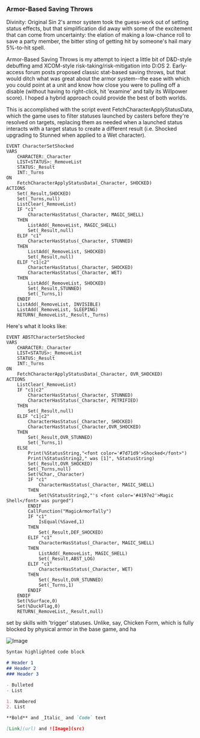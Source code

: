 ### Armor-Based Saving Throws

Divinity: Original Sin 2's armor system took the guess-work out of setting status effects, but that simplification did away with some of the excitement that can come from uncertainty: the elation of making a low-chance roll to save a party member, the bitter sting of getting hit by someone's hail mary 5%-to-hit spell.

Armor-Based Saving Throws is my attempt to inject a little bit of D&D-style debuffing amd XCOM-style risk-taking/risk-mitigation into D:OS 2. Early-access forum posts proposed classic stat-based saving throws, but that would ditch what was great about the armor system--the ease with which you could point at a unit and know how close you were to pulling off a disable (without having to right-click, hit 'examine' and tally its Willpower score). I hoped a hybrid approach could provide the best of both worlds. 

This is accomplished with the script event FetchCharacterApplyStatusData, which the game uses to filter statuses launched by casters before they're resolved on targets, replacing them as needed when a launched status interacts with a target status to create a different result (i.e. Shocked upgrading to Stunned when applied to a Wet character).
```
EVENT CharacterSetShocked
VARS
	CHARACTER:_Character
	LIST<STATUS>:_RemoveList
	STATUS:_Result
	INT:_Turns
ON 
	FetchCharacterApplyStatusData(_Character, SHOCKED)
ACTIONS
	Set(_Result,SHOCKED)
	Set(_Turns,null)
	ListClear(_RemoveList)
	IF "c1"
		CharacterHasStatus(_Character, MAGIC_SHELL)
	THEN
		ListAdd(_RemoveList, MAGIC_SHELL)	
		Set(_Result,null)
	ELIF "c1"
		CharacterHasStatus(_Character, STUNNED)
	THEN
		ListAdd(_RemoveList, SHOCKED)	
		Set(_Result,null)
	ELIF "c1|c2"
		CharacterHasStatus(_Character, SHOCKED)
		CharacterHasStatus(_Character, WET)
	THEN
		ListAdd(_RemoveList, SHOCKED)	
		Set(_Result,STUNNED)
		Set(_Turns,1)
	ENDIF
	ListAdd(_RemoveList, INVISIBLE)
	ListAdd(_RemoveList, SLEEPING)
	RETURN(_RemoveList,_Result,_Turns)
```
Here's what it looks like:
```
EVENT ABSTCharacterSetShocked
VARS
	CHARACTER:_Character
	LIST<STATUS>:_RemoveList
	STATUS:_Result
	INT:_Turns
ON
	FetchCharacterApplyStatusData(_Character, OVR_SHOCKED)
ACTIONS
	ListClear(_RemoveList)
	IF "c1|c2"
		CharacterHasStatus(_Character, STUNNED)
		CharacterHasStatus(_Character, PETRIFIED)
	THEN
		Set(_Result,null)
	ELIF "c1|c2"
		CharacterHasStatus(_Character, SHOCKED)
		CharacterHasStatus(_Character,OVR_SHOCKED)
	THEN
		Set(_Result,OVR_STUNNED)
		Set(_Turns,1)
	ELSE
		Print(%StatusString,"<font color='#7d71d9'>Shocked</font>")
		Print(%StatusString2," was [1]", %StatusString)
		Set(_Result,OVR_SHOCKED)
		Set(_Turns,null)
		Set(%Char,_Character)
		IF "c1"
			CharacterHasStatus(_Character, MAGIC_SHELL)
		THEN
			Set(%StatusString2,"'s <font color='#4197e2'>Magic Shell</font> was purged")
		ENDIF
		CallFunction("MagicArmorTally")
		IF "c1"
			IsEqual(%Saved,1)
		THEN
			Set(_Result,DEF_SHOCKED)
		ELIF "c1"
			CharacterHasStatus(_Character, MAGIC_SHELL)
		THEN
			ListAdd(_RemoveList, MAGIC_SHELL)
			Set(_Result,ABST_LOG)
		ELIF "c1"
			CharacterHasStatus(_Character, WET)
		THEN
			Set(_Result,OVR_STUNNED)
			Set(_Turns,1)
		ENDIF
	ENDIF
	Set(%Surface,0)
	Set(%DuckFlag,0)
	RETURN(_RemoveList,_Result,null)
```
set by skills with 'trigger' statuses. Unlike, say, Chicken Form, which is fully blocked by physical armor in the base game, and ha

![Image](http://i.jeuxactus.com/datas/jeux/x/c/xcom-2/xl/xcom-2-56b1196908306.jpg)

```markdown
Syntax highlighted code block

# Header 1
## Header 2
### Header 3

- Bulleted
- List

1. Numbered
2. List

**Bold** and _Italic_ and `Code` text

[Link](url) and ![Image](src)
```
